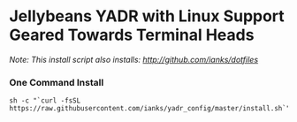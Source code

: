 Jellybeans YADR with Linux Support Geared Towards Terminal Heads
================================================================

*Note: This install script also installs: http://github.com/ianks/dotfiles*

### One Command Install
    sh -c "`curl -fsSL https://raw.githubusercontent.com/ianks/yadr_config/master/install.sh`"
